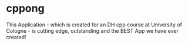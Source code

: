 # cppong
This Application - which is created for an DH cpp course at University of Cologne - is cutting edge, outstanding and the BEST App we have ever created!
